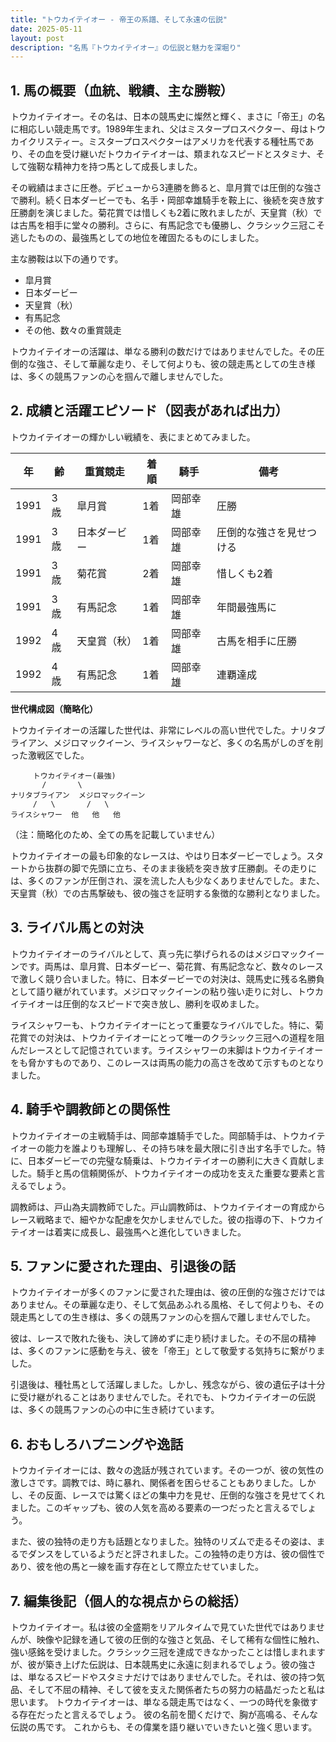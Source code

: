 ```yaml
---
title: "トウカイテイオー - 帝王の系譜、そして永遠の伝説"
date: 2025-05-11
layout: post
description: "名馬『トウカイテイオー』の伝説と魅力を深堀り"
---
```


## 1. 馬の概要（血統、戦績、主な勝鞍）

トウカイテイオー。その名は、日本の競馬史に燦然と輝く、まさに「帝王」の名に相応しい競走馬です。1989年生まれ、父はミスタープロスペクター、母はトウカイクリスティー。ミスタープロスペクターはアメリカを代表する種牡馬であり、その血を受け継いだトウカイテイオーは、類まれなスピードとスタミナ、そして強靭な精神力を持つ馬として成長しました。

その戦績はまさに圧巻。デビューから3連勝を飾ると、皐月賞では圧倒的な強さで勝利。続く日本ダービーでも、名手・岡部幸雄騎手を鞍上に、後続を突き放す圧勝劇を演じました。菊花賞では惜しくも2着に敗れましたが、天皇賞（秋）では古馬を相手に堂々の勝利。さらに、有馬記念でも優勝し、クラシック三冠こそ逃したものの、最強馬としての地位を確固たるものにしました。

主な勝鞍は以下の通りです。

* 皐月賞
* 日本ダービー
* 天皇賞（秋）
* 有馬記念
* その他、数々の重賞競走

トウカイテイオーの活躍は、単なる勝利の数だけではありませんでした。その圧倒的な強さ、そして華麗な走り、そして何よりも、彼の競走馬としての生き様は、多くの競馬ファンの心を掴んで離しませんでした。


## 2. 成績と活躍エピソード（図表があれば出力）

トウカイテイオーの輝かしい戦績を、表にまとめてみました。

| 年 | 齢 | 重賞競走 | 着順 | 騎手 | 備考 |
|---|---|---|---|---|---|
| 1991 | 3歳 | 皐月賞 | 1着 | 岡部幸雄 | 圧勝 |
| 1991 | 3歳 | 日本ダービー | 1着 | 岡部幸雄 | 圧倒的な強さを見せつける |
| 1991 | 3歳 | 菊花賞 | 2着 | 岡部幸雄 | 惜しくも2着 |
| 1991 | 3歳 | 有馬記念 | 1着 | 岡部幸雄 | 年間最強馬に |
| 1992 | 4歳 | 天皇賞（秋） | 1着 | 岡部幸雄 | 古馬を相手に圧勝 |
| 1992 | 4歳 | 有馬記念 | 1着 | 岡部幸雄 | 連覇達成 |


**世代構成図（簡略化）**

トウカイテイオーの活躍した世代は、非常にレベルの高い世代でした。ナリタブライアン、メジロマックイーン、ライスシャワーなど、多くの名馬がしのぎを削った激戦区でした。

```
     トウカイテイオー(最強)
       /       \
ナリタブライアン  メジロマックイーン
     /   \       /   \
ライスシャワー  他   他   他
```

（注：簡略化のため、全ての馬を記載していません）


トウカイテイオーの最も印象的なレースは、やはり日本ダービーでしょう。スタートから抜群の脚で先頭に立ち、そのまま後続を突き放す圧勝劇。その走りには、多くのファンが圧倒され、涙を流した人も少なくありませんでした。また、天皇賞（秋）での古馬撃破も、彼の強さを証明する象徴的な勝利となりました。


## 3. ライバル馬との対決

トウカイテイオーのライバルとして、真っ先に挙げられるのはメジロマックイーンです。両馬は、皐月賞、日本ダービー、菊花賞、有馬記念など、数々のレースで激しく競り合いました。特に、日本ダービーでの対決は、競馬史に残る名勝負として語り継がれています。メジロマックイーンの粘り強い走りに対し、トウカイテイオーは圧倒的なスピードで突き放し、勝利を収めました。

ライスシャワーも、トウカイテイオーにとって重要なライバルでした。特に、菊花賞での対決は、トウカイテイオーにとって唯一のクラシック三冠への道程を阻んだレースとして記憶されています。ライスシャワーの末脚はトウカイテイオーをも脅かすものであり、このレースは両馬の能力の高さを改めて示すものとなりました。


## 4. 騎手や調教師との関係性

トウカイテイオーの主戦騎手は、岡部幸雄騎手でした。岡部騎手は、トウカイテイオーの能力を誰よりも理解し、その持ち味を最大限に引き出す名手でした。特に、日本ダービーでの完璧な騎乗は、トウカイテイオーの勝利に大きく貢献しました。騎手と馬の信頼関係が、トウカイテイオーの成功を支えた重要な要素と言えるでしょう。

調教師は、戸山為夫調教師でした。戸山調教師は、トウカイテイオーの育成からレース戦略まで、細やかな配慮を欠かしませんでした。彼の指導の下、トウカイテイオーは着実に成長し、最強馬へと進化していきました。


## 5. ファンに愛された理由、引退後の話

トウカイテイオーが多くのファンに愛された理由は、彼の圧倒的な強さだけではありません。その華麗な走り、そして気品あふれる風格、そして何よりも、その競走馬としての生き様は、多くの競馬ファンの心を掴んで離しませんでした。

彼は、レースで敗れた後も、決して諦めずに走り続けました。その不屈の精神は、多くのファンに感動を与え、彼を「帝王」として敬愛する気持ちに繋がりました。

引退後は、種牡馬として活躍しました。しかし、残念ながら、彼の遺伝子は十分に受け継がれることはありませんでした。それでも、トウカイテイオーの伝説は、多くの競馬ファンの心の中に生き続けています。


## 6. おもしろハプニングや逸話

トウカイテイオーには、数々の逸話が残されています。その一つが、彼の気性の激しさです。調教では、時に暴れ、関係者を困らせることもありました。しかし、その反面、レースでは驚くほどの集中力を見せ、圧倒的な強さを見せてくれました。このギャップも、彼の人気を高める要素の一つだったと言えるでしょう。

また、彼の独特の走り方も話題となりました。独特のリズムで走るその姿は、まるでダンスをしているようだと評されました。この独特の走り方は、彼の個性であり、彼を他の馬と一線を画す存在として際立たせていました。


## 7. 編集後記（個人的な視点からの総括）

トウカイテイオー。私は彼の全盛期をリアルタイムで見ていた世代ではありませんが、映像や記録を通して彼の圧倒的な強さと気品、そして稀有な個性に触れ、強い感銘を受けました。クラシック三冠を達成できなかったことは惜しまれますが、彼が築き上げた伝説は、日本競馬史に永遠に刻まれるでしょう。彼の強さは、単なるスピードやスタミナだけではありませんでした。それは、彼の持つ気品、そして不屈の精神、そして彼を支えた関係者たちの努力の結晶だったと私は思います。  トウカイテイオーは、単なる競走馬ではなく、一つの時代を象徴する存在だったと言えるでしょう。  彼の名前を聞くだけで、胸が高鳴る、そんな伝説の馬です。  これからも、その偉業を語り継いでいきたいと強く思います。
